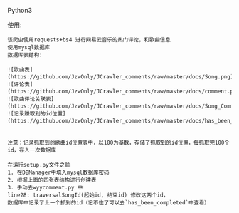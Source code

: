 
Python3

使用:

    该爬虫使用requests+bs4 进行网易云音乐的热门评论，和歌曲信息
    使用mysql数据库
    数据库表结构:

    ![歌曲表](https://github.com/JzwOnly/JCrawler_comments/raw/master/docs/Song.png)
    ![评论表](https://github.com/JzwOnly/JCrawler_comments/raw/master/docs/comment.png)
    ![歌曲评论关联表](https://github.com/JzwOnly/JCrawler_comments/raw/master/docs/Song_Comment.png)
    ![记录赚取到的id位置](https://github.com/JzwOnly/JCrawler_comments/raw/master/docs/has_been_completed.png)


    注意：记录抓取到的歌曲id位置表中，以100为基数，存储了抓取到的id位置，每抓取完100个id，存入一次数据库

    在运行setup.py文件之前
    1. 在DBManager中填入mysql数据库密码
    2. 根据上面的四张表结构进行创建表
    3. 手动去wyycomment.py 中
    line28: traversalSongId(起始id, 结束id) 修改这两个id，
    数据库中记录了上一个抓到的id（记不住了可以去`has_been_completed`中查看）
